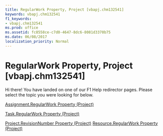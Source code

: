 ```yaml
---
title: RegularWork Property, Project [vbapj.chm132541]
keywords: vbapj.chm132541
f1_keywords:
- vbapj.chm132541
ms.prod: office
ms.assetid: fc8558ce-c7d0-4647-8dc6-8081d3370b75
ms.date: 06/08/2017
localization_priority: Normal
---
```



# RegularWork Property, Project [vbapj.chm132541]

Hi there! You have landed on one of our F1 Help redirector pages. Please select the topic you were looking for below.

[Assignment.RegularWork Property (Project)](http://msdn.microsoft.com/library/af65d263-f5e2-158d-bfe0-99062ea1b53c%28Office.15%29.aspx)

[Task.RegularWork Property (Project)](http://msdn.microsoft.com/library/1a8de95a-7865-16be-f75a-a995ea8d71f1%28Office.15%29.aspx)

[Project.RevisionNumber Property (Project)](http://msdn.microsoft.com/library/1093ffd7-da1c-30d5-03af-d43a49554831%28Office.15%29.aspx)
[Resource.RegularWork Property (Project)](http://msdn.microsoft.com/library/6be918d8-b1ac-cc5a-22cd-dc3b13ff929c%28Office.15%29.aspx)

